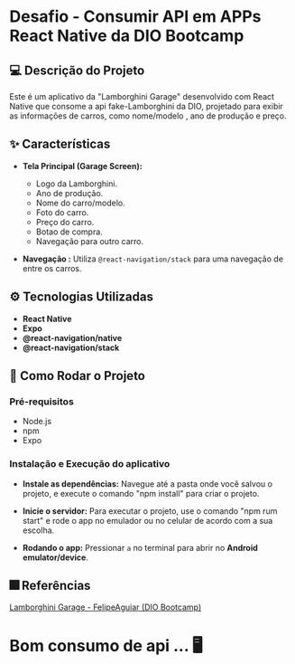 # Desafio - Consumir API em APPs React Native da DIO Bootcamp

## 💻 Descrição do Projeto

Este é um aplicativo da "Lamborghini Garage" desenvolvido com React Native que consome a api fake-Lamborghini da DIO, projetado para exibir as informações de carros, como nome/modelo , ano de produção e preço.

## ✨ Características

*   **Tela Principal (Garage Screen):**
    *   Logo da Lamborghini.
    *   Ano de produção.
    *   Nome do carro/modelo.
    *   Foto do carro.
    *   Preço do carro.
    *   Botao de compra.
    *   Navegação para outro carro.
  
*   **Navegação :** Utiliza `@react-navigation/stack` para uma navegação de entre os carros.

## ⚙️ Tecnologias Utilizadas

*   **React Native** 
*   **Expo** 
*   **@react-navigation/native** 
*   **@react-navigation/stack** 

## 🚀 Como Rodar o Projeto

### Pré-requisitos

*   Node.js
*   npm 
*   Expo 

### Instalação e Execução do aplicativo

* **Instale as dependências:** Navegue até a pasta onde você salvou o projeto, e execute o comando "npm install" para criar o projeto.
   
* **Inicie o servidor:** Para executar o projeto, use o comando "npm rum start" e rode o app no emulador ou no celular de acordo com a sua escolha. 

* **Rodando o app:** Pressionar `a` no terminal para abrir no **Android emulator/device**.

## 🎆 Referências

[Lamborghini Garage - FelipeAguiar (DIO Bootcamp)](https://github.com/digitalinnovationone/trilha-react-native-expo-lamborghini-app)
      
# Bom consumo de api ... 🖥